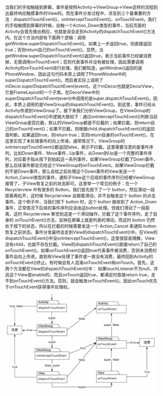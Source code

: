 当我们的手指触碰到屏幕，事件是按照Activity->ViewGroup->View这样的流程到达最终响应触摸事件的View的。而在事件分发过程中，涉及到三个最重要的方法：dispatchTouchEvent()、onInterceptTouchEvent()、onTouchEvent。我们的手指触摸到屏幕的时候，会触一个Action_Down类型的事件，当前页面的Activity会首先做出相应，也就是说会走到Activity的dispatchTouchEvent()方法内。在这个方法内部有下面两个逻辑：调用getWindow.superDispatchTouchEvent()。如果上一步返回true，则直接返回true；否则return自己的onTouchEvent()。显然，当getWindow.superDispatchTouchEvent()返回true，表示当前事件已经被消费掉，无需调用onTouchEvent；否则代表事件并没有被处理，因此需要调用Activity的onTouchEvent进行处理。我们都知道，getWindow()返回的是PhoneWindow，因此这句代码本质上调用了PhoneWindow中的superDispatchTouchEvent()。而后者实际上调用了mDecor.superDispatchTouchEvent(event)。这个mDecor也就是DecorView，它是FrameLayout的一个子类。在DecorView中的superDispatchTouchEvent(event)中调用的是super.dispatchTouchEvent()。因此，本质上调用的是ViewGroup的dispatchTouchEvent()。到这里，事件已经从Activity传递到ViewGroup了。接下来我们分析ViewGroup。在ViewGroup的dispatchTouchEvent()中逻辑大致如下：通过onInterceptTouchEvent()判断当前ViewGroup是否拦截，默认的ViewGroup都是不拦截的；如果拦截，则return自己的onTouchEvent()；如果不拦截，则根据child.dispatchTouchEvent()的返回值判断。如果返回true，则return true；否则return自身的onTouchEvent()，在这里实现了未处理事件的向上传递。通常情况下，ViewGroup的onInterceptTouchEvent()都返回false，表示不拦截。这里需要注意的是事件序列，比如Down事件、Move事件…Up事件，从Down到Up是一个完整的事件序列，对应着手指从按下到抬起这一系列事件，如果ViewGroup拦截了Down事件，那么后续事件都会交给这个ViewGroup的onTouchEvent。如果ViewGroup拦截的不是Down事件，那么会给之前处理这个Down事件的View发送一个Action_Cancel类型的事件，通知子View这个后续的事件序列已经被ViewGroup接管了，子View恢复之前的状态即可。这里举一个常见的例子：在一个 Recyclerview 中有很多的 Button，我们首先按下了一个 button，然后滑动一段距离再松开，这时候 Recyclerview 会跟着滑动，并不会触发这个 button 的点击事件。这个例子中，当我们按下 button 时，这个 button 接收到了 Action_Down 事件，正常情况下后续的事件序列应该由这button处理。但我们滑动了一段距离，这时  Recyclerview 察觉到这是一个滑动操作，拦截了这个事件序列，走了自身的 onTouchEvent()方法，反映在屏幕上就是列表的滑动。而这时 button 仍然处于按下的状态，所以在拦截的时候需要发送一个 Action_Cancel 来通知 button 恢复之前状态。事件分发最终会走到View的dispatchTouchEvent()中。在View的dispatchTouchEvent()中没onInterceptTouchEvent()，这里很容易理解，View没有child，也就不存在拦截。View的dispatchTouchEvent()直接return了自己的onTouchEvent()。如果onTouchEvent()返回true代表事件被消费，否则未消费的事件会向上传递，直到有View处理了事件或一直没有消费，最终回到Activity的onTouchEvent()终止。有时候会有人混淆onTouchEvent和onTouch。首先，这两个方法都在View的dispatchTouchEvent()中：
如果touchListener不为null，并且这个View是enable的，而且onTouch返回true，都满足时直接return true，走不到onTouchEvent()方法。否则，就会触发onTouchEvent()。因此onTouch优先于onTouchEvent获得事件处理权。

![image](../../img/view_event.jpg)